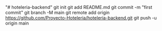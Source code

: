 "# hoteleria-backend"  git init git add README.md git commit -m "first commit" git branch -M main git remote add origin https://github.com/Proyecto-Hoteleria/hoteleria-backend.git git push -u origin main
